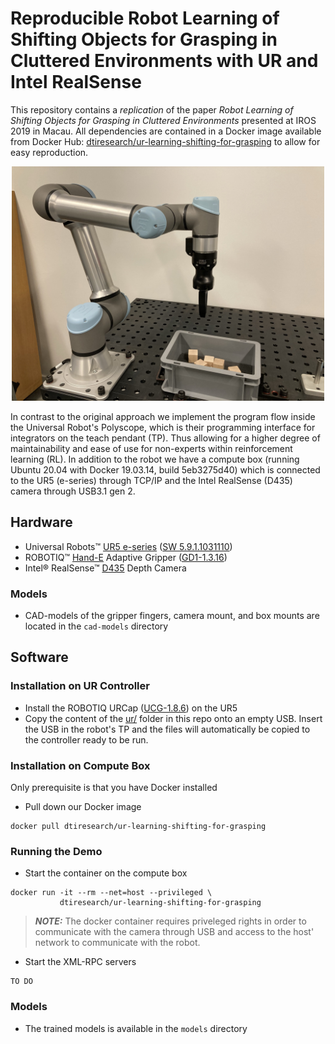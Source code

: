 # Reproducible Robot Learning of Shifting Objects for Grasping in Cluttered Environments with UR and Intel RealSense

This repository contains a *replication* of the paper *Robot Learning of Shifting Objects for Grasping in Cluttered Environments* presented at IROS 2019 in Macau. All dependencies are contained in a Docker image available from Docker Hub: [dtiresearch/ur-learning-shifting-for-grasping](https://hub.docker.com/repository/docker/dtiresearch/ur-learning-shifting-for-grasping) to allow for easy reproduction.

<div align="center">
  <img width="500" src="https://raw.githubusercontent.com/dti-research/ur-learning-shifting-for-grasping/master/resources/IMG_0088.jpeg?token=AL2CCR6RZDUMD2IMCQ2ILSK74HBQW">
</div>

In contrast to the original approach we implement the program flow inside the Universal Robot's Polyscope, which is their programming interface for integrators on the teach pendant (TP). Thus allowing for a higher degree of maintainability and ease of use for non-experts within reinforcement learning (RL). In addition to the robot we have a compute box (running Ubuntu 20.04 with Docker 19.03.14, build 5eb3275d40) which is connected to the UR5 (e-series) through TCP/IP and the Intel RealSense (D435) camera through USB3.1 gen 2.



## Hardware

- Universal Robots&trade; [UR5 e-series](https://www.universal-robots.com/products/ur5-robot/) ([SW 5.9.1.1031110](https://s3-eu-west-1.amazonaws.com/ur-support-site/88180/update-5.9.1.1031110.urup))
- ROBOTIQ&trade; [Hand-E](https://robotiq.com/products/hand-e-adaptive-robot-gripper) Adaptive Gripper ([GD1-1.3.16](https://assets.robotiq.com/website-assets/support_documents/document/Update_20Firmware_20Hand-E_20190916.zip?_ga=2.47184997.337818148.1608549310-377652996.1608549310))
- Intel&reg; RealSense&trade; [D435](https://www.intelrealsense.com/depth-camera-d435/) Depth Camera

### Models

- CAD-models of the gripper fingers, camera mount, and box mounts are located in the `cad-models` directory


## Software

### Installation on UR Controller

- Install the ROBOTIQ URCap ([UCG-1.8.6](https://robotiq.com/support/hand-e-adaptive-robot-gripper/)) on the UR5
- Copy the content of the [ur/](ur/) folder in this repo onto an empty USB. Insert the USB in the robot's TP and the files will automatically be copied to the controller ready to be run.

### Installation on Compute Box

Only prerequisite is that you have Docker installed

- Pull down our Docker image

```
docker pull dtiresearch/ur-learning-shifting-for-grasping
```

### Running the Demo

- Start the container on the compute box

```
docker run -it --rm --net=host --privileged \
           dtiresearch/ur-learning-shifting-for-grasping
```

> **_NOTE:_** The docker container requires priveleged rights in order to communicate with the camera through USB and access to the host' network to communicate with the robot.

- Start the XML-RPC servers

```
TO DO
```

### Models

 - The trained models is available in the `models` directory
